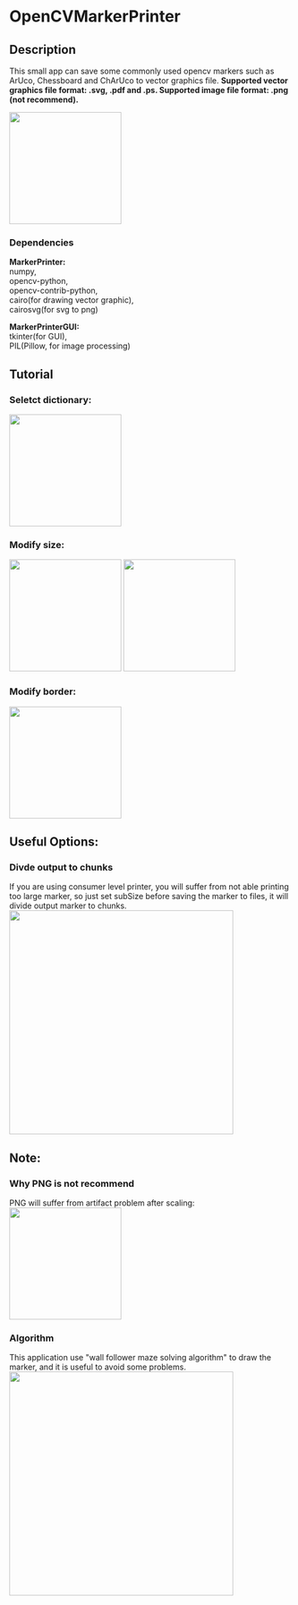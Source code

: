 # OpenCVMarkerPrinter

## Description
This small app can save some commonly used opencv markers such as ArUco, Chessboard and ChArUco to vector graphics file. **Supported vector graphics file format: .svg, .pdf and .ps. Supported image file format: .png (not recommend).**

<img src="https://user-images.githubusercontent.com/6807005/64227508-64453c80-cf16-11e9-8a96-3b962e094956.jpg" height="200" />

### Dependencies
**MarkerPrinter:**  
numpy,  
opencv-python,  
opencv-contrib-python,  
cairo(for drawing vector graphic),  
cairosvg(for svg to png)  

**MarkerPrinterGUI:**  
tkinter(for GUI),  
PIL(Pillow, for image processing)  

## Tutorial
### Seletct dictionary:
<img src="https://user-images.githubusercontent.com/6807005/64227509-64453c80-cf16-11e9-9304-7cbbc87eb00f.jpg" height="200" />

### Modify size:
<img src="https://user-images.githubusercontent.com/6807005/64227510-64ddd300-cf16-11e9-8aff-c6e33bdd1ac6.jpg" height="200" />  
<img src="https://user-images.githubusercontent.com/6807005/64227512-64ddd300-cf16-11e9-8ceb-bc3f848cb7e9.jpg" height="200" />

### Modify border:
<img src="https://user-images.githubusercontent.com/6807005/64227515-64ddd300-cf16-11e9-9fc8-149aa3630284.jpg" height="200" />

## Useful Options:
### Divde output to chunks
If you are using consumer level printer, you will suffer from not able printing too large marker, so just set subSize before saving the marker to files, it will divide output marker to chunks.
<img src="https://user-images.githubusercontent.com/6807005/64227516-65766980-cf16-11e9-86c5-a5e6c91006f3.jpg" height="400" />

## Note:
### Why PNG is not recommend
PNG will suffer from artifact problem after scaling:
<img src="https://user-images.githubusercontent.com/6807005/64232240-2a7b3280-cf24-11e9-80e1-2390d97146f1.jpg" height="200" />

### Algorithm
This application use "wall follower maze solving algorithm" to draw the marker, and it is useful to avoid some problems.
<img src="https://user-images.githubusercontent.com/6807005/64232926-8a260d80-cf25-11e9-9b92-eec447395c9a.jpg" height="400" />


